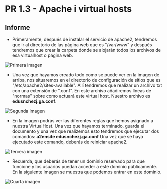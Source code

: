 # PR 1.3 - Apache i virtual hosts
## Informe
* Primeramente, después de instalar el servicio de apache2, tendremos que ir al directorio de las página web que es "/var/www" y después tendremos que crear la carpeta donde se alojarán todos los archivos de esa virtualhost o página web.

![Primera imagen](https://i.imgur.com/D7SxwJ3.png)

* Una vez que hayamos creado todo como se puede ver en la imagen de arriba, nos situaremos en el directorio de configuración de sitios que es "/etc/apache2/sites-available". Allí tendremos que realizar un archivo txt con una extensión de ".conf". En este archivo añadiremos líneas de "normas" sobre como actuará este virtual host. Nuestro archivo es **edusnchezj.ga.conf**.

![Segunda imagen](https://i.imgur.com/ElX8288.png)

* En la imagen podrás ver las diferentes reglas que hemos asignado a nuestra VirtualHost. Una vez que hayamos terminado, guarda el documento y una vez que realizemos esto tendremos que ejecutar dos comandos: **a2ensite edusnchezj.ga.conf** Una vez que se haya ejecutado este comando, deberás de reiniciar apache2.

![Tercera imagen](https://i.imgur.com/nioLAcF.png)

* Recuerda, que deberás de tener un dominio reservado para que funcione y los usuarios puedan acceder a este dominio públicamente. En la siguiente imagen se muestra que podemos entrar en este dominio.

![Cuarta imagen](https://i.imgur.com/hD6gitb.png)